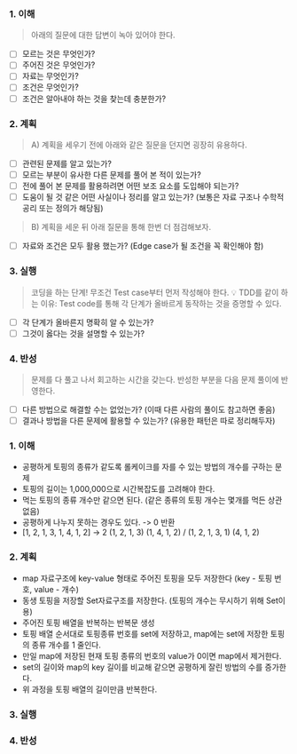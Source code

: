 ### 1. 이해

> 아래의 질문에 대한 답변이 녹아 있어야 한다.

- [ ] 모르는 것은 무엇인가?
- [ ] 주어진 것은 무엇인가?
- [ ] 자료는 무엇인가?
- [ ] 조건은 무엇인가?
- [ ] 조건은 알아내야 하는 것을 찾는데 충분한가?

### 2. 계획

> A) 계획을 세우기 전에 아래와 같은 질문을 던지면 굉장히 유용하다.

- [ ] 관련된 문제를 알고 있는가?
- [ ] 모르는 부분이 유사한 다른 문제를 풀어 본 적이 있는가?
- [ ] 전에 풀어 본 문제를 활용하려면 어떤 보조 요소를 도입해야 되는가?
- [ ] 도움이 될 것 같은 어떤 사실이나 정리를 알고 있는가? (보통은 자료 구조나 수학적 공리 또는 정의가 해당됨)

> B) 계획을 세운 뒤 아래 질문을 통해 한번 더 점검해보자.

- [ ] 자료와 조건은 모두 활용 했는가? (Edge case가 될 조건을 꼭 확인해야 함)

### 3. 실행

> 코딩을 하는 단계! 무조건 Test case부터 먼저 작성해야 한다.
> 💡 TDD를 같이 하는 이유: Test code를 통해 각 단계가 올바르게 동작하는 것을 증명할 수 있다.

- [ ] 각 단계가 올바른지 명확히 알 수 있는가?
- [ ] 그것이 옳다는 것을 설명할 수 있는가?

### 4. 반성

> 문제를 다 풀고 나서 회고하는 시간을 갖는다. 반성한 부분을 다음 문제 풀이에 반영한다.

- [ ] 다른 방법으로 해결할 수는 없었는가? (이때 다른 사람의 풀이도 참고하면 좋음)
- [ ] 결과나 방법을 다른 문제에 활용할 수 있는가? (유용한 패턴은 따로 정리해두자)

### 1. 이해
- 공평하게 토핑의 종류가 같도록 롤케이크를 자를 수 있는 방법의 개수를 구하는 문제
- 토핑의 길이는 1,000,000으로 시간복잡도를 고려해야 한다.
- 먹는 토핑의 종류 개수만 같으면 된다. (같은 종류의 토핑 개수는 몇개를 먹든 상관없음)
- 공평하게 나누지 못하는 경우도 있다. -> 0 반환
- [1, 2, 1, 3, 1, 4, 1, 2] -> 2 (1, 2, 1, 3) (1, 4, 1, 2) / (1, 2, 1, 3, 1) (4, 1, 2)

### 2. 계획
- map 자료구조에 key-value 형태로 주어진 토핑을 모두 저장한다 (key - 토핑 번호, value - 개수)
- 동생 토핑을 저장할 Set자료구조를 저장한다. (토핑의 개수는 무시하기 위해 Set이용)
- 주어진 토핑 배열을 반복하는 반복문 생성
- 토핑 배열 순서대로 토핑종류 번호를 set에 저장하고, map에는 set에 저장한 토핑의 종류 개수를 1 줄인다.
- 만일 map에 저장된 현재 토핑 종류의 번호의 value가 0이면 map에서 제거한다.
- set의 길이와 map의 key 길이를 비교해 같으면 공평하게 잘린 방법의 수를 증가한다.
- 위 과정을 토핑 배열의 길이만큼 반복한다.

### 3. 실행

### 4. 반성
